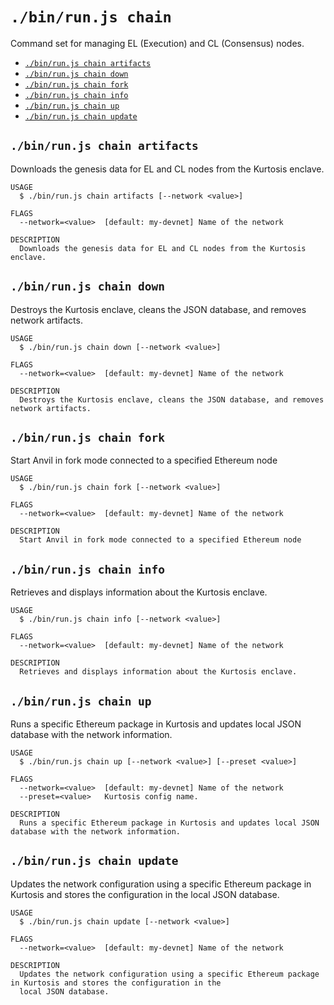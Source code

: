`./bin/run.js chain`
====================

Command set for managing EL (Execution) and CL (Consensus) nodes.

* [`./bin/run.js chain artifacts`](#binrunjs-chain-artifacts)
* [`./bin/run.js chain down`](#binrunjs-chain-down)
* [`./bin/run.js chain fork`](#binrunjs-chain-fork)
* [`./bin/run.js chain info`](#binrunjs-chain-info)
* [`./bin/run.js chain up`](#binrunjs-chain-up)
* [`./bin/run.js chain update`](#binrunjs-chain-update)

## `./bin/run.js chain artifacts`

Downloads the genesis data for EL and CL nodes from the Kurtosis enclave.

```
USAGE
  $ ./bin/run.js chain artifacts [--network <value>]

FLAGS
  --network=<value>  [default: my-devnet] Name of the network

DESCRIPTION
  Downloads the genesis data for EL and CL nodes from the Kurtosis enclave.
```

## `./bin/run.js chain down`

Destroys the Kurtosis enclave, cleans the JSON database, and removes network artifacts.

```
USAGE
  $ ./bin/run.js chain down [--network <value>]

FLAGS
  --network=<value>  [default: my-devnet] Name of the network

DESCRIPTION
  Destroys the Kurtosis enclave, cleans the JSON database, and removes network artifacts.
```

## `./bin/run.js chain fork`

Start Anvil in fork mode connected to a specified Ethereum node

```
USAGE
  $ ./bin/run.js chain fork [--network <value>]

FLAGS
  --network=<value>  [default: my-devnet] Name of the network

DESCRIPTION
  Start Anvil in fork mode connected to a specified Ethereum node
```

## `./bin/run.js chain info`

Retrieves and displays information about the Kurtosis enclave.

```
USAGE
  $ ./bin/run.js chain info [--network <value>]

FLAGS
  --network=<value>  [default: my-devnet] Name of the network

DESCRIPTION
  Retrieves and displays information about the Kurtosis enclave.
```

## `./bin/run.js chain up`

Runs a specific Ethereum package in Kurtosis and updates local JSON database with the network information.

```
USAGE
  $ ./bin/run.js chain up [--network <value>] [--preset <value>]

FLAGS
  --network=<value>  [default: my-devnet] Name of the network
  --preset=<value>   Kurtosis config name.

DESCRIPTION
  Runs a specific Ethereum package in Kurtosis and updates local JSON database with the network information.
```

## `./bin/run.js chain update`

Updates the network configuration using a specific Ethereum package in Kurtosis and stores the configuration in the local JSON database.

```
USAGE
  $ ./bin/run.js chain update [--network <value>]

FLAGS
  --network=<value>  [default: my-devnet] Name of the network

DESCRIPTION
  Updates the network configuration using a specific Ethereum package in Kurtosis and stores the configuration in the
  local JSON database.
```
